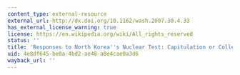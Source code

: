 ```yaml
---
content_type: external-resource
external_url: http://dx.doi.org/10.1162/wash.2007.30.4.33
has_external_license_warning: true
license: https://en.wikipedia.org/wiki/All_rights_reserved
status: ''
title: 'Responses to North Korea''s Nuclear Test: Capitulation or Collective Action'
uid: 4e8df645-be0a-4bd2-ae48-a8e4cae0a3d6
wayback_url: ''
---
```

